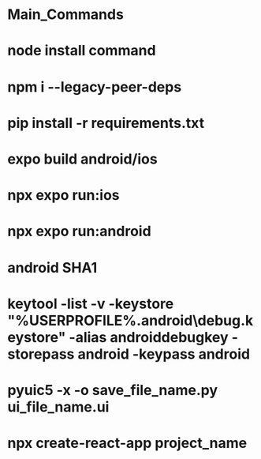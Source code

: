 # Main_Commands


# node install command
# npm i --legacy-peer-deps

# pip install -r requirements.txt

# expo build android/ios
# npx expo run:ios
# npx expo run:android
# android SHA1
# keytool -list -v -keystore "%USERPROFILE%\.android\debug.keystore" -alias androiddebugkey -storepass android -keypass android
# pyuic5 -x -o save_file_name.py ui_file_name.ui
# npx create-react-app project_name
